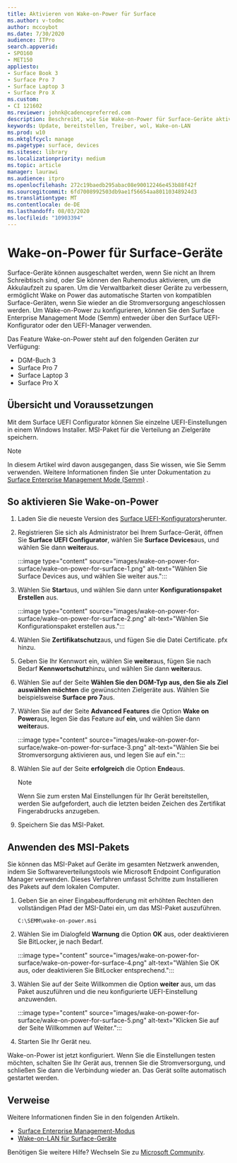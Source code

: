 ```yaml
---
title: Aktivieren von Wake-on-Power für Surface
ms.author: v-todmc
author: mccoybot
ms.date: 7/30/2020
audience: ITPro
search.appverid:
- SPO160
- MET150
appliesto:
- Surface Book 3
- Surface Pro 7
- Surface Laptop 3
- Surface Pro X
ms.custom:
- CI 121602
ms.reviewer: johnk@cadencepreferred.com
description: Beschreibt, wie Sie Wake-on-Power für Surface-Geräte aktivieren und deaktivieren.
keywords: Update, bereitstellen, Treiber, wol, Wake-on-LAN
ms.prod: w10
ms.mktglfcycl: manage
ms.pagetype: surface, devices
ms.sitesec: library
ms.localizationpriority: medium
ms.topic: article
manager: laurawi
ms.audience: itpro
ms.openlocfilehash: 272c19baedb295abac08e90012246e453b88f42f
ms.sourcegitcommit: 6fd7008992503db9ae1f56654aa80110348924d3
ms.translationtype: MT
ms.contentlocale: de-DE
ms.lasthandoff: 08/03/2020
ms.locfileid: "10903394"
---
```

# Wake-on-Power für Surface-Geräte

Surface-Geräte können ausgeschaltet werden, wenn Sie nicht an Ihrem Schreibtisch sind, oder Sie können den Ruhemodus aktivieren, um die Akkulaufzeit zu sparen. Um die Verwaltbarkeit dieser Geräte zu verbessern, ermöglicht Wake on Power das automatische Starten von kompatiblen Surface-Geräten, wenn Sie wieder an die Stromversorgung angeschlossen werden. Um Wake-on-Power zu konfigurieren, können Sie den Surface Enterprise Management Mode (Semm) entweder über den Surface UEFI-Konfigurator oder den UEFI-Manager verwenden.

Das Feature Wake-on-Power steht auf den folgenden Geräten zur Verfügung:

- DGM-Buch 3
- Surface Pro 7
- Surface Laptop 3
- Surface Pro X 

## Übersicht und Voraussetzungen

Mit dem Surface UEFI Configurator können Sie einzelne UEFI-Einstellungen in einem Windows Installer. MSI-Paket für die Verteilung an Zielgeräte speichern. 

> [!NOTE]
> In diesem Artikel wird davon ausgegangen, dass Sie wissen, wie Sie Semm verwenden. Weitere Informationen finden Sie unter Dokumentation zu [Surface Enterprise Management Mode (Semm)](surface-enterprise-management-mode.md) .

## So aktivieren Sie Wake-on-Power

1.  Laden Sie die neueste Version des [Surface UEFI-Konfigurators](https://www.microsoft.com/download/confirmation.aspx?id=46703)herunter.
2.  Registrieren Sie sich als Administrator bei Ihrem Surface-Gerät, öffnen Sie **Surface UEFI Configurator**, wählen Sie **Surface Devices**aus, und wählen Sie dann **weiter**aus.

    :::image type="content" source="images/wake-on-power-for-surface/wake-on-power-for-surface-1.png" alt-text="Wählen Sie Surface Devices aus, und wählen Sie weiter aus.":::
3.  Wählen Sie **Start**aus, und wählen Sie dann unter **Konfigurationspaket** **Erstellen** aus.

    :::image type="content" source="images/wake-on-power-for-surface/wake-on-power-for-surface-2.png" alt-text="Wählen Sie Konfigurationspaket erstellen aus.":::
4.  Wählen Sie **Zertifikatschutz**aus, und fügen Sie die Datei Certificate. pfx hinzu. 
5. Geben Sie Ihr Kennwort ein, wählen Sie **weiter**aus, fügen Sie nach Bedarf **Kennwortschutz**hinzu, und wählen Sie dann **weiter**aus.
6.  Wählen Sie auf der Seite **Wählen Sie den DGM-Typ aus, den Sie als Ziel auswählen möchten** die gewünschten Zielgeräte aus. Wählen Sie beispielsweise **Surface pro 7**aus.
7.  Wählen Sie auf der Seite **Advanced Features** die Option **Wake on Power**aus, legen Sie das Feature auf **ein**, und wählen Sie dann **weiter**aus.

    :::image type="content" source="images/wake-on-power-for-surface/wake-on-power-for-surface-3.png" alt-text="Wählen Sie bei Stromversorgung aktivieren aus, und legen Sie auf ein."::: 
8.  Wählen Sie auf der Seite **erfolgreich** die Option **Ende**aus.

    > [!NOTE]
    > Wenn Sie zum ersten Mal Einstellungen für Ihr Gerät bereitstellen, werden Sie aufgefordert, auch die letzten beiden Zeichen des Zertifikat Fingerabdrucks anzugeben. 
9.  Speichern Sie das MSI-Paket. 

## Anwenden des MSI-Pakets 

Sie können das MSI-Paket auf Geräte im gesamten Netzwerk anwenden, indem Sie Softwareverteilungstools wie Microsoft Endpoint Configuration Manager verwenden. Dieses Verfahren umfasst Schritte zum Installieren des Pakets auf dem lokalen Computer. 

1.  Geben Sie an einer Eingabeaufforderung mit erhöhten Rechten den vollständigen Pfad der MSI-Datei ein, um das MSI-Paket auszuführen. 

    ```
    C:\SEMM\wake-on-power.msi 
    ```

2.  Wählen Sie im Dialogfeld **Warnung** die Option **OK** aus, oder deaktivieren Sie BitLocker, je nach Bedarf.

    :::image type="content" source="images/wake-on-power-for-surface/wake-on-power-for-surface-4.png" alt-text="Wählen Sie OK aus, oder deaktivieren Sie BitLocker entsprechend.":::
3.  Wählen Sie auf der Seite Willkommen die Option **weiter** aus, um das Paket auszuführen und die neu konfigurierte UEFI-Einstellung anzuwenden.

    :::image type="content" source="images/wake-on-power-for-surface/wake-on-power-for-surface-5.png" alt-text="Klicken Sie auf der Seite Willkommen auf Weiter.":::
4.  Starten Sie Ihr Gerät neu. 

Wake-on-Power ist jetzt konfiguriert. Wenn Sie die Einstellungen testen möchten, schalten Sie Ihr Gerät aus, trennen Sie die Stromversorgung, und schließen Sie dann die Verbindung wieder an. Das Gerät sollte automatisch gestartet werden. 

## Verweise

Weitere Informationen finden Sie in den folgenden Artikeln. 

- [Surface Enterprise Management-Modus](surface-enterprise-management-mode.md)
- [Wake-on-LAN für Surface-Geräte](wake-on-lan-for-surface-devices.md)

Benötigen Sie weitere Hilfe? Wechseln Sie zu [Microsoft Community](https://answers.microsoft.com/).